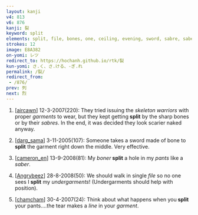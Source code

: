 ```yaml
---
layout: kanji
v4: 813
v6: 876
kanji: 裂
keyword: split
elements: split, file, bones, one, ceiling, evening, sword, sabre, saber, cloth, clothes, clothing, garment
strokes: 12
image: E8A382
on-yomi: レツ
redirect_to: https://hochanh.github.io/rtk/裂
kun-yomi: さ.く、さ.ける、-ぎ.れ
permalink: /裂/
redirect_from:
 - /876/
prev: 列
next: 烈
---
```


1) [<a href="http://kanji.koohii.com/profile/aircawn">aircawn</a>] 12-3-2007(220): They tried issuing the <em>skeleton warriors</em> with proper <em>garments</em> to wear, but they kept getting<strong> split</strong> by the sharp bones or by their <em>sabres</em>. In the end, it was decided they look scarier naked anyway.

2) [<a href="http://kanji.koohii.com/profile/darg_sama">darg_sama</a>] 3-11-2005(107): Someone takes a sword made of bone to<strong> split</strong> the garment right down the middle. Very effective.

3) [<a href="http://kanji.koohii.com/profile/cameron_en">cameron_en</a>] 13-9-2008(81): My <em>boner</em><strong> split</strong> a hole in my <em>pants</em> like a <em>saber</em>.

4) [<a href="http://kanji.koohii.com/profile/Angrybeez">Angrybeez</a>] 28-8-2008(50): We should walk in single <em>file</em> so no one sees I<strong> split</strong> my <em>undergarments</em>! (Undergarments should help with position).

5) [<a href="http://kanji.koohii.com/profile/chamcham">chamcham</a>] 30-4-2007(24): Think about what happens when you<strong> split</strong> your pants....the tear makes a <em>line</em> in your <em>garment</em>.

